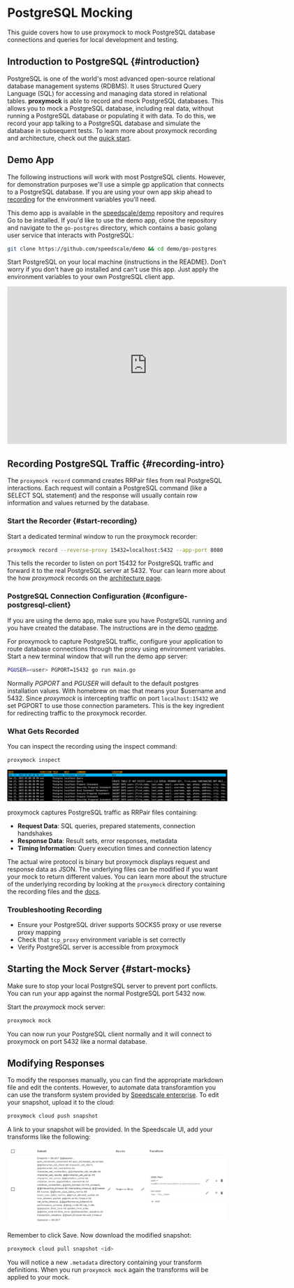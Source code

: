 # PostgreSQL Mocking

This guide covers how to use proxymock to mock PostgreSQL database connections and queries for local development and testing.

## Introduction to PostgreSQL {#introduction}

PostgreSQL is one of the world's most advanced open-source relational database management systems (RDBMS). It uses Structured Query Language (SQL) for accessing and managing data stored in relational tables. **proxymock** is able to record and mock PostgreSQL databases. This allows you to mock a PostgreSQL database, including real data, without running a PostgreSQL database or populating it with data. To do this, we record your app talking to a PostgreSQL database and simulate the database in subsequent tests. To learn more about proxymock recording and architecture, check out the [quick start](../getting-started/quickstart/index.md).

## Demo App

The following instructions will work with most PostgreSQL clients. However, for demonstration purposes we'll use a simple gp application that connects to a PostgreSQL database. If you are using your own app skip ahead to [recording](#configure-postgresql-client) for the environment variables you'll need.

This demo app is available in the [speedscale/demo](https://github.com/speedscale/demo) repository and requires Go to be installed. If you'd like to use the demo app, clone the repository and navigate to the `go-postgres` directory, which contains a basic golang user service that interacts with PostgreSQL:

```bash
git clone https://github.com/speedscale/demo && cd demo/go-postgres
```

Start PostgreSQL on your local machine (instructions in the README). Don't worry if you don't have go installed and can't use this app. Just apply the environment variables to your own PostgreSQL client app.

<div style={{textAlign: 'center'}}>
  <iframe src="https://player.vimeo.com/video/1121659640" width="640" height="360" frameborder="0" allow="autoplay; fullscreen; picture-in-picture" allowfullscreen></iframe>
</div>

## Recording PostgreSQL Traffic {#recording-intro}

The `proxymock record` command creates RRPair files from real PostgreSQL interactions. Each request will contain a PostgreSQL command (like a SELECT SQL statement) and the response will usually contain row information and values returned by the database.

### Start the Recorder {#start-recording}

Start a dedicated terminal window to run the proxymock recorder:

```bash
proxymock record --reverse-proxy 15432=localhost:5432 --app-port 8080
```

This tells the recorder to listen on port 15432 for PostgreSQL traffic and forward it to the real PostgreSQL server at 5432. Your can learn more about the how *proxymock* records on the [architecture page](../how-it-works/architecture.md).

### PostgreSQL Connection Configuration {#configure-postgresql-client}

If you are using the demo app, make sure you have PostgreSQL running and you have created the database. The instructions are in the demo [readme](https://github.com/speedscale/demo/tree/master/go-postgres).

For proxymock to capture PostgreSQL traffic, configure your application to route database connections through the proxy using environment variables. Start a new terminal window that will run the demo app server:

```bash
PGUSER=<user> PGPORT=15432 go run main.go
```

Normally *PGPORT* and *PGUSER* will default to the default postgres installation values. With homebrew on mac that means your $username and 5432. Since *proxymock* is intercepting traffic on port `localhost:15432` we set PGPORT to use those connection parameters. This is the key ingredient for redirecting traffic to the proxymock recorder.

### What Gets Recorded

You can inspect the recording using the inspect command:

```bash
proxymock inspect
```

![example RRPairs](./postgres/postgres-rrpairs.png)

proxymock captures PostgreSQL traffic as RRPair files containing:

- **Request Data**: SQL queries, prepared statements, connection handshakes
- **Response Data**: Result sets, error responses, metadata
- **Timing Information**: Query execution times and connection latency

The actual wire protocol is binary but proxymock displays request and response data as JSON. The underlying files can be modified if you want your mock to return different values. You can learn more about the structure of the underlying recording by looking at the `proxymock` directory containing the recording files and the [docs](../how-it-works/rrpair-format.md).

### Troubleshooting Recording

- Ensure your PostgreSQL driver supports SOCKS5 proxy or use reverse proxy mapping
- Check that `tcp_proxy` environment variable is set correctly
- Verify PostgreSQL server is accessible from proxymock

## Starting the Mock Server {#start-mocks}

Make sure to stop your local PostgreSQL server to prevent port conflicts. You can run your app against the normal PostgreSQL port 5432 now.

Start the *proxymock* mock server:

```bash
proxymock mock
```

You can now run your PostgreSQL client normally and it will connect to proxymock on port 5432 like a normal database.

## Modifying Responses

To modify the responses manually, you can find the appropriate markdown file and edit the contents. However, to automate data transforamtion you can use the transform system provided by [Speedscale enterprise](https://app.speedscale.com). To edit your snapshot, upload it to the cloud:

```sh
proxymock cloud push snapshot
```

A link to your snapshot will be provided. In the Speedscale UI, add your transforms like the following:

![transforms](./mysql/mysql-transforms.png)

Remember to click Save. Now download the modified snapshot:

```sh
proxymock cloud pull snapshot <id>
```

You will notice a new `.metadata` directory containing your transform definitions. When you run `proxymock mock` again the transforms will be applied to your mock.